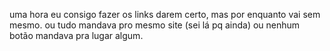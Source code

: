 uma hora eu consigo fazer os links darem certo, mas por enquanto vai sem mesmo. ou tudo mandava pro mesmo site (sei lá pq ainda) ou nenhum botão mandava pra lugar algum.

